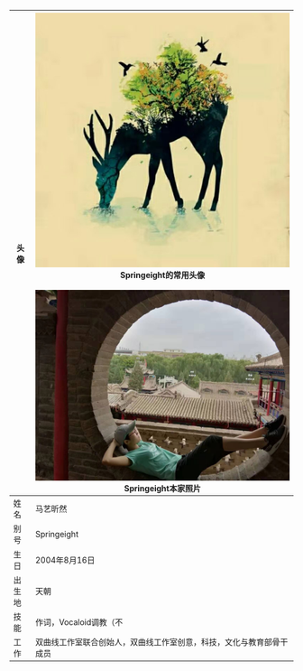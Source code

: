 |头像|[![](./assets/avatar.jpg)](./assets/avatar.jpg)<br>Springeight的常用头像<br><br>[![](./assets/pic.jpg)](./assets/pic.jpg)<br>Springeight本家照片|
|-|-|
|姓名|马艺昕然|
|别号|Springeight|
|生日|2004年8月16日|
|出生地|天朝|
|技能|作词，Vocaloid调教（不|
|工作|双曲线工作室联合创始人，双曲线工作室创意，科技，文化与教育部骨干成员|